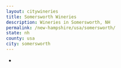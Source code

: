 ```yaml
---
layout: citywineries
title: Somersworth Wineries
description: Wineries in Somersworth, NH
permalink: /new-hampshire/usa/somersworth/
state: nh
county: usa
city: somersworth
---
```

-
